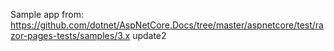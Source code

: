 Sample app from: https://github.com/dotnet/AspNetCore.Docs/tree/master/aspnetcore/test/razor-pages-tests/samples/3.x
update2
